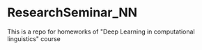# ResearchSeminar_NN

This is a repo for homeworks of "Deep Learning in computational linguistics" course

